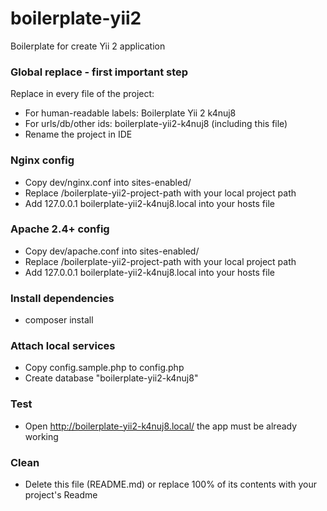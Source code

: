 # boilerplate-yii2
Boilerplate for create Yii 2 application


### Global replace - first important step

Replace in every file of the project:

- For human-readable labels: Boilerplate Yii 2 k4nuj8
- For urls/db/other ids: boilerplate-yii2-k4nuj8 (including this file)
- Rename the project in IDE


### Nginx config

- Copy dev/nginx.conf into sites-enabled/
- Replace /boilerplate-yii2-project-path with your local project path
- Add 127.0.0.1 boilerplate-yii2-k4nuj8.local into your hosts file


### Apache 2.4+ config

- Copy dev/apache.conf into sites-enabled/
- Replace /boilerplate-yii2-project-path with your local project path
- Add 127.0.0.1 boilerplate-yii2-k4nuj8.local into your hosts file


### Install dependencies

- composer install


### Attach local services

- Copy config.sample.php to config.php
- Create database "boilerplate-yii2-k4nuj8"


### Test

- Open http://boilerplate-yii2-k4nuj8.local/ the app must be already working


### Clean

- Delete this file (README.md) or replace 100% of its contents with your project's Readme
